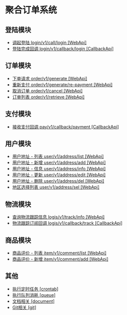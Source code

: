 聚合订单系统
============

登陆模块
--------

* [调起登陆 login/v1/call/login \[WebApi\]](login_v1_call_login.md)
* [登陆完成回调 login/v1/callback/login \[CallbackApi\]](login_v1_callback_login.md)

订单模块
--------

* [下单请求 order/v1/generate \[WebApi\]](order_v1_generate.md)
* [重新支付 order/v1/generate/re-payment \[WebApi\]](order_v1_generate_repayment.md)
* [取消订单 order/v1/cancel \[WebApi\]](order_v1_cancel.md)
* [订单列表 order/v1/retrieve \[WebApi\]](order_v1_retrieve.md)

支付模块
--------

* [接收支付回调 pay/v1/callback/payment \[CallbackApi\]](pay_v1_callback_payment.md)

用户模块
--------

* [用户地址 - 列表 user/v1/address/list \[WebApi\]](user_v1_address_list.md)
* [用户地址 - 新增 user/v1/address/add \[WebApi\]](user_v1_address_add.md)
* [用户地址 - 信息 user/v1/address/info \[WebApi\]](user_v1_address_info.md)
* [用户地址 - 更新 user/v1/address/edit \[WebApi\]](user_v1_address_edit.md)
* [用户地址 - 删除 user/v1/address/del \[WebApi\]](user_v1_address_del.md)
* [地区选择列表 user/v1/address/sel \[WebApi\]](user_v1_address_sel.md)

物流模块
--------

* [查询物流跟踪信息 logis/v1/track/info \[WebApi\]](logis_v1_track_info.md)
* [物流跟踪订阅回调 logis/v1/callback/track \[CallbackApi\]](logis_v1_callback_track.md)

商品模块
--------

* [商品评价 - 列表 item/v1/comment/list \[WebApi\]](item_v1_comment_list.md)
* [商品评价 - 新增 item/v1/comment/add \[WebApi\]](item_v1_comment_add.md)

其他
--------

* [执行定时任务 \[crontab\]](others_crontab.md)
* [执行队列消耗 \[queue\]](others_queue.md)
* [文档相关 \[document\]](others_document.md)
* [Git相关 \[git\]](others_git.md)